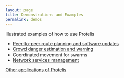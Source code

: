 ```yaml
---
layout: page
title: Demonstrations and Examples
permalink: demos
---
```

Illustrated examples of how to use Protelis
* <a href="peer-to-peer-route-planning">Peer-to-peer route planning and software updates</a>
* <a href="crowd-warning">Crowd danger estimation and warning</a>
* Coordinated movement for swarms
* <a href="network-management">Network services management</a>

<a href="faq#what-have-people-done-with-protelis">Other applications of Protelis</a>
